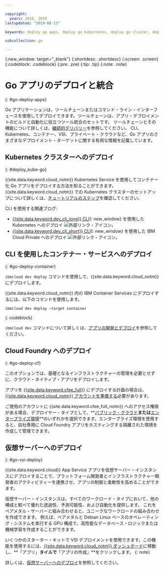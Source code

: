 ```yaml
---

copyright:
  years: 2018, 2019
lastupdated: "2019-06-13"

keywords: deploy go apps, deploy go kubernetes, deploy go cluster, deploy go cli, deploy go cloud foundry, go deploy virtual

subcollection: go

---
```


{:new_window: target="_blank"}
{:shortdesc: .shortdesc}
{:screen: .screen}
{:codeblock: .codeblock}
{:pre: .pre}
{:tip: .tip}
{:note: .note}

# Go アプリのデプロイと統合
{: #go-deploy-apps}

Go アプリケーションは、ツールチェーンまたはコマンド・ライン・インターフェースを使用してデプロイできます。ツールチェーンは、アプリ・デプロイメントのビルドと自動化に役立つツール統合のセットです。 ツールチェーンとその機能について詳しくは、[継続的デリバリー](/docs/services/ContinuousDelivery?topic=ContinuousDelivery-getting-started)を参照してください。 CLI、Kubernetes、コンテナー、VSI、プライベート・クラウドなど、Go アプリのさまざまなデプロイメント・ターゲットに関する有用な情報を記載しています。

## Kubernetes クラスターへのデプロイ
{: #deploy_kube-go}

{{site.data.keyword.cloud_notm}} Kubernetes Service を使用してコンテナー化 Go アプリをデプロイする方法を知ることができます。 {{site.data.keyword.cloud_notm}} での Kubernetes クラスターのセットアップについて詳しくは、[チュートリアルのステップ](/docs/containers?topic=containers-cs_cluster_tutorial)を確認してください。

CLI を使用する関連ブログ:
* [{{site.data.keyword.dev_cli_long}} CLI](https://www.ibm.com/blogs/cloud-archive/2017/09/deploying-kubernetes-ibm-cloud-ibm-cloud-developer-tools-cli/){: new_window} を使用した Kubernetes へのデプロイ ![外部リンク・アイコン](../icons/launch-glyph.svg "外部リンク・アイコン")。
* [{{site.data.keyword.dev_cli_short}} CLI](https://www.ibm.com/cloud/blog/deploying-ibm-cloud-private-ibm-cloud-developer-tools-cli){: new_window} を使用した IBM Cloud Private へのデプロイ ![外部リンク・アイコン](../icons/launch-glyph.svg "外部リンク・アイコン")。

## CLI を使用したコンテナー・サービスへのデプロイ
{: #go-deploy-container}

`ibmcloud dev deploy` コマンドを使用して、{{site.data.keyword.cloud_notm}} にデプロイします。 

{{site.data.keyword.cloud_notm}} 内の IBM Container Services にデプロイするには、以下のコマンドを使用します。
```
ibmcloud dev deploy –target container 
```
{: codeblock}

`ibmcloud dev` コマンドについて詳しくは、[アプリの開発とデプロイ](/docs/cli?topic=cloud-cli-getting-started)を参照してください。

## Cloud Foundry へのデプロイ
{: #go-deploy-cf}

このオプションでは、基礎となるインフラストラクチャーの管理を必要とせずに、クラウド・ネイティブ・アプリをデプロイします。

アプリを [{{site.data.keyword.cfee_full}}](/docs/cloud-foundry?topic=cloud-foundry-about) にデプロイする計画の場合は、[{{site.data.keyword.cloud_notm}} アカウントを準備する](/docs/cloud-foundry?topic=cloud-foundry-prepare)必要があります。

ご使用のアカウントに {{site.data.keyword.cfee_full_notm}} へのアクセス権限がある場合、デプロイヤー・タイプとして、**[パブリック・クラウド](/docs/cloud-foundry-public?topic=cloud-foundry-public-about-cf)**または**[エンタープライズ環境](/docs/cloud-foundry-public?topic=cloud-foundry-public-cfee)**のいずれかを選択できます。エンタープライズ環境を使用すると、自社専用に Cloud Foundry アプリをホスティングする隔離された環境を作成して管理できます。

## 仮想サーバーへのデプロイ
{: #go-vsi-deploy}

{{site.data.keyword.cloud}} App Service アプリを仮想サーバー・インスタンスにデプロイすることで、プラットフォーム開発者とインフラストラクチャー開発者のアクティビティーを連携させ、アプリの制御と柔軟性を高めることができます。

仮想サーバー・インスタンスは、すべてのワークロード・タイプにおいて、他の構成と較べて優れた透過性、予測可能性、および自動化を提供します。 これをベアメタル・サーバーと組み合わせると、ユニークなワークロードの組み合わせを作成できます。 例えば、ベアメタルと Debian Linux ベースのオペレーティング・システムを実行する GPU 構成で、高性能なデータベース・ロジックまたは機械学習を作成することができます。

  いくつかのスターター・キットで VSI デプロイメントを使用できます。この機能を使用するには、[{{site.data.keyword.cloud_notm}} ダッシュボード](https://{DomainName})に移動し、**「アプリ」**タイルで**「アプリの作成」**をクリックします。
  {: note}

詳しくは、[仮想サーバーへのデプロイ](/docs/vsi?topic=virtual-servers-deploying-to-a-virtual-server)を参照してください。


